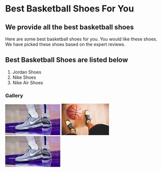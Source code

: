 <!DOCTYPE html>
<html>

<head>
  <meta charset="utf-8">
  <meta name="viewport" content="width=device-width">
  <title>Basketball Shoes</title>
</head>

<body>
  <main>
    <h1>Best Basketball Shoes For You</h1>
    <h2>We provide all the best basketball shoes</h2>
    <p> Here are some best basketball shoes for you. You would like these shoes. We have picked these shoes based on the
      expert reviews.</p>
    <h2>Best Basketball Shoes are listed below</h2>
    <ol>
      <li>Jordan Shoes</li>
      <li>Nike Shoes</li>
      <li>Nike Air Shoes</li>
    </ol>
    <h3>Gallery</h3>
    <img src="nike-lebron.jpg" alt="Nike Basketball Shoes" width="35%">
    <img src="360_F_116625512_j1LOALX5EhRThAd0RdeRgfSHnxvvtgdS.jpg" alt="Nike Basketball Shoes" width="30%">
    <img src="nike-lebron.jpg" alt="Nike Lebron Shoes"  width="35%">
  </main>

</body>

</html>

